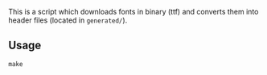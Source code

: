 This is a script which downloads fonts in binary (ttf) and converts them into header files (located in `generated/`).

## Usage

```
make
```
